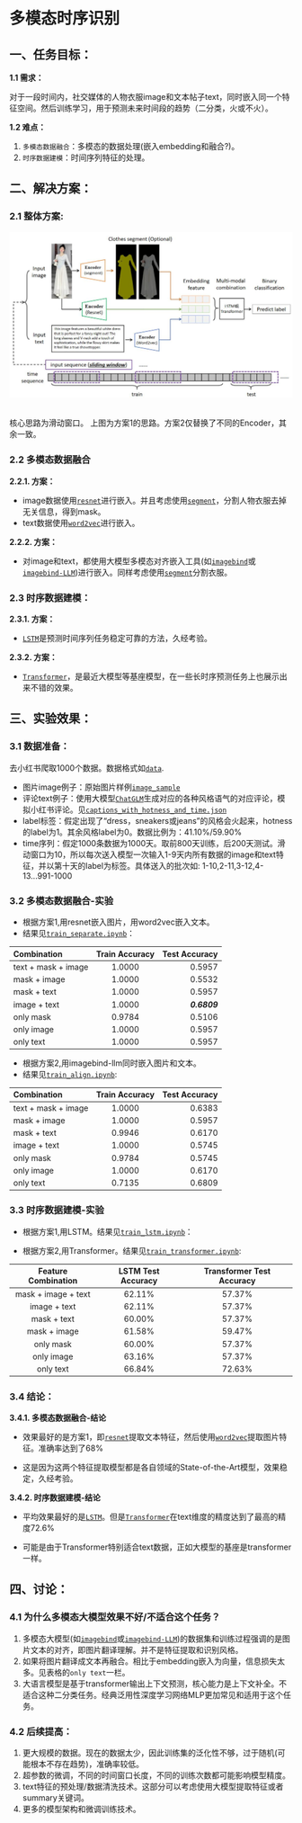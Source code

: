 
# 多模态时序识别

## 一、任务目标：

**1.1 需求：** 

对于一段时间内，社交媒体的人物衣服image和文本帖子text，同时嵌入同一个特征空间。然后训练学习，用于预测未来时间段的趋势（二分类，火或不火）。

**1.2 难点：** 
1. `多模态数据融合`：多模态的数据处理(嵌入embedding和融合?)。
2. `时序数据建模`：时间序列特征的处理。

## 二、解决方案：

### 2.1 整体方案:

<p align="center">
    <img src="time_sequence.jpg" width="600"/>
<p>
<br>
核心思路为滑动窗口。
上图为方案1的思路。方案2仅替换了不同的Encoder，其余一致。


### 2.2 多模态数据融合

**2.2.1. 方案：**
- image数据使用[`resnet`](https://github.com/KaimingHe/deep-residual-networks)进行嵌入。并且考虑使用[`segment`](https://github.com/levindabhi/cloth-segmentation)，分割人物衣服去掉无关信息，得到mask。
- text数据使用[`word2vec`](https://code.google.com/archive/p/word2vec/)进行嵌入。

**2.2.2. 方案：**
- 对image和text，都使用大模型多模态对齐嵌入工具(如[`imagebind`](https://arxiv.org/abs/2305.05665)或[`imagebind-LLM`](https://arxiv.org/abs/2309.03905))进行嵌入。同样考虑使用[`segment`](https://github.com/levindabhi/cloth-segmentation)分割衣服。

### 2.3 时序数据建模：

**2.3.1. 方案：**

- [`LSTM`](https://www.sciencedirect.com/science/article/pii/S2212827121003796)是预测时间序列任务稳定可靠的方法，久经考验。

**2.3.2. 方案：**

- [`Transformer`](https://arxiv.org/abs/2306.07303)，是最近大模型等基座模型，在一些长时序预测任务上也展示出来不错的效果。




## 三、实验效果：

### 3.1 数据准备：

去小红书爬取1000个数据。数据格式如[`data`](https://github.com/dengxw66/MKT_data_mining/tree/master/Multimodal/data).

- 图片image例子：原始图片样例[`image_sample`](https://github.com/dengxw66/MKT_data_mining/blob/master/Multimodal/data/image_sample.jpg)
- 评论text例子：使用大模型[`ChatGLM`](https://github.com/THUDM/ChatGLM3)生成对应的各种风格语气的对应评论，模拟小红书评论。见[`captions_with_hotness_and_time.json`](https://github.com/dengxw66/MKT_data_mining/blob/master/Multimodal/data/captions_with_hotness_and_time.json)
- label标签：假定出现了“dress，sneakers或jeans”的风格会火起来，hotness的label为1。其余风格label为0。数据比例为：41.10%/59.90%
- time序列：假定1000条数据为1000天。取前800天训练，后200天测试。滑动窗口为10，所以每次送入模型一次输入1-9天内所有数据的image和text特征，并以第十天的label为标签。具体送入的批次如: 1-10,2-11,3-12,4-13...991-1000


### 3.2 多模态数据融合-实验

- 根据方案1,用resnet嵌入图片，用word2vec嵌入文本。
- 结果见[`train_separate.ipynb`](https://github.com/dengxw66/MKT_data_mining/blob/master/Multimodal/fusion/train_separate.ipynb)：

| Combination        | Train Accuracy | Test Accuracy |
| :---        |    :----:   |          ---: |
| text + mask + image | 1.0000         | 0.5957        |
| mask + image       | 1.0000         | 0.5532        |
| mask + text        | 1.0000         | 0.5957        |
| image + text       | 1.0000         | _**0.6809**_        |
| only mask          | 0.9784         | 0.5106        |
| only image         | 1.0000         | 0.5957        |
| only text          | 1.0000         | 0.5957        |


- 根据方案2,用imagebind-llm同时嵌入图片和文本。
- 结果见[`train_align.ipynb`](https://github.com/dengxw66/MKT_data_mining/blob/master/Multimodal/fusion/train_align.ipynb):

| Combination         | Train Accuracy | Test Accuracy |
| :---        |    :----:   |          ---: |
| text + mask + image | 1.0000         | 0.6383        |
| mask + image        | 1.0000         | 0.5957        |
| mask + text         | 0.9946         | 0.6170        |
| image + text        | 1.0000         | 0.5745        |
| only mask           | 0.9784         | 0.5745        |
| only image          | 1.0000         | 0.6170        |
| only text           | 0.7135         | 0.6809        |

### 3.3 时序数据建模-实验

- 根据方案1,用LSTM。结果见[`train_lstm.ipynb`](https://github.com/dengxw66/MKT_data_mining/blob/master/Multimodal/time_sequence/train_lstm.ipynb)：

- 根据方案2,用Transformer。结果见[`train_transformer.ipynb`](https://github.com/dengxw66/MKT_data_mining/blob/master/Multimodal/time_sequence/train_transformer.ipynb):

| Feature Combination  | LSTM Test Accuracy | Transformer Test Accuracy |
| :---:                 |      :----:         |          :---:             |
| mask + image + text | 62.11%              | 57.37%                    |
| image + text        | 62.11%              | 57.37%                    |
| mask + text         | 60.00%              | 57.37%                    |
| mask + image        | 61.58%              | 59.47%                    |
| only mask             | 60.00%              | 57.37%                    |
| only image            | 63.16%              | 57.37%                    |
| only text             | 66.84%              | 72.63%                    |




### 3.4 结论：


**3.4.1. 多模态数据融合-结论**
- 效果最好的是方案1，即[`resnet`](https://github.com/KaimingHe/deep-residual-networks)提取文本特征，然后使用[`word2vec`](https://code.google.com/archive/p/word2vec/)提取图片特征。准确率达到了68%

- 这是因为这两个特征提取模型都是各自领域的State-of-the-Art模型，效果稳定，久经考验。


**3.4.2. 时序数据建模-结论**
- 平均效果最好的是[`LSTM`](https://www.sciencedirect.com/science/article/pii/S2212827121003796)。但是[`Transformer`](https://arxiv.org/abs/2306.07303)在text维度的精度达到了最高的精度72.6%

- 可能是由于Transformer特别适合text数据，正如大模型的基座是transformer一样。



## 四、讨论：

### 4.1 为什么多模态大模型效果不好/不适合这个任务？
1. 多模态大模型(如[`imagebind`](https://arxiv.org/abs/2305.05665)或[`imagebind-LLM`](https://arxiv.org/abs/2309.03905))的数据集和训练过程强调的是图片文本的对齐，即图片翻译理解。并不是特征提取和识别风格。
2. 如果将图片翻译成文本再融合。相比于embedding嵌入为向量，信息损失太多。见表格的`only text`一栏。
3. 大语言模型是基于transformer输出上下文预测，核心能力是上下文补全。不适合这种二分类任务。经典泛用性深度学习网络MLP更加常见和适用于这个任务。

### 4.2 后续提高：
1. 更大规模的数据。现在的数据太少，因此训练集的泛化性不够，过于随机(可能根本不存在趋势)，准确率较低。
2. 超参数的微调，不同的时间窗口长度，不同的训练次数都可能影响模型精度。
3. text特征的预处理/数据清洗技术。这部分可以考虑使用大模型提取特征或者summary关键词。
4. 更多的模型架构和微调训练技术。



